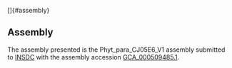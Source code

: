 []{#assembly}

Assembly
--------

The assembly presented is the Phyt\_para\_CJ05E6\_V1 assembly submitted
to [INSDC](http://www.insdc.org) with the assembly accession
[GCA\_000509485.1](http://www.ebi.ac.uk/ena/data/view/GCA_000509485.1).
